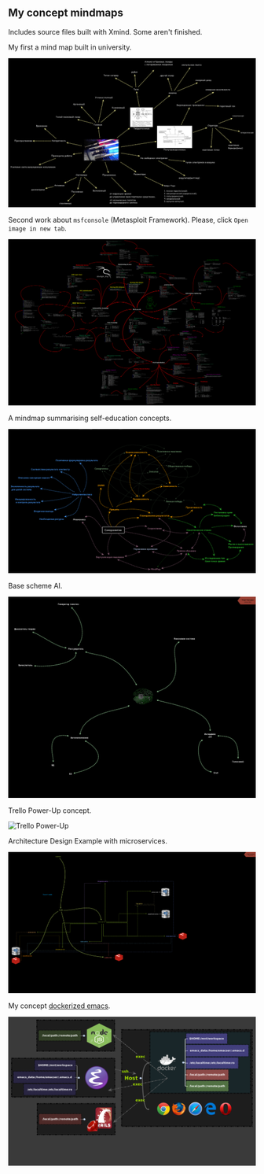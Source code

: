 ## My concept mindmaps

Includes source files built with Xmind. Some aren't finished.

My first a mind map built in university.

![Lasers](Лазеры.png)

Second work about `msfconsole` (Metasploit Framework). Please, click `Open image in new tab`.

![msfconsole](Msfconsole.gif)

A mindmap summarising self-education concepts.

![self-education](self-education.png)

Base scheme AI.

![AI](ИИ.png)

Trello Power-Up concept.

![Trello Power-Up](trello_power-up.png')

Architecture Design Example with microservices.

![Microservices](Microservices.png)

My concept [dockerized emacs](https://github.com/AfsmNGhr/dockemacs).

![Dockemacs](Dockemacs.png)
